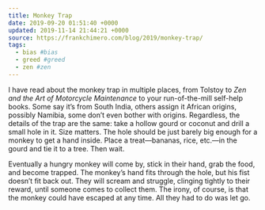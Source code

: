 ```yaml
---
title: Monkey Trap
date: 2019-09-20 01:51:40 +0000
updated: 2019-11-14 21:44:21 +0000
source: https://frankchimero.com/blog/2019/monkey-trap/
tags:
  - bias #bias
  - greed #greed
  - zen #zen
---
```

I have read about the monkey trap in multiple places, from Tolstoy to *Zen and the Art of Motorcycle Maintenance* to your run-of-the-mill self-help books. Some say it’s from South India, others assign it African origins, possibly Namibia, some don’t even bother with origins. Regardless, the details of the trap are the same: take a hollow gourd or coconut and drill a small hole in it. Size matters. The hole should be just barely big enough for a monkey to get a hand inside. Place a treat—bananas, rice, etc.—in the gourd and tie it to a tree. Then wait.
Eventually a hungry monkey will come by, stick in their hand, grab the food, and become trapped. The monkey’s hand fits through the hole, but his fist doesn’t fit back out. They will scream and struggle, clinging tightly to their reward, until someone comes to collect them. The irony, of course, is that the monkey could have escaped at any time. All they had to do was let go.